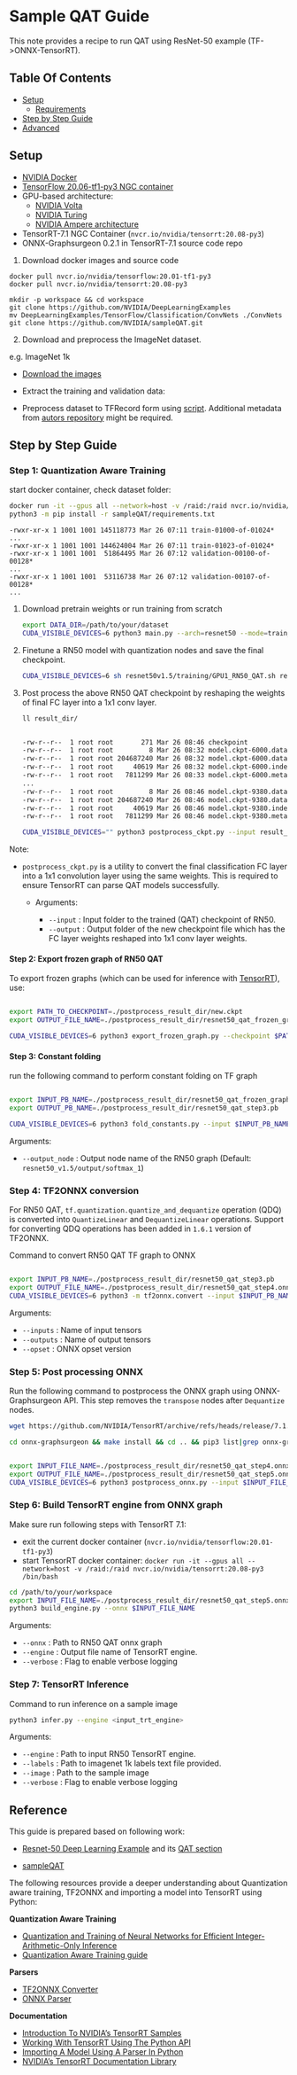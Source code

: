 # Sample QAT Guide

This note provides a recipe to run QAT using ResNet-50 example (TF->ONNX-TensorRT).

## Table Of Contents

* [Setup](#setup)
    * [Requirements](#requirements)
* [Step by Step Guide](#step-by-step-guide)
* [Advanced](#advanced)

## Setup

- [NVIDIA Docker](https://github.com/NVIDIA/nvidia-docker)
- [TensorFlow 20.06-tf1-py3 NGC container](https://ngc.nvidia.com/catalog/containers/nvidia:tensorflow)
- GPU-based architecture:
  - [NVIDIA Volta](https://www.nvidia.com/en-us/data-center/volta-gpu-architecture/)
  - [NVIDIA Turing](https://www.nvidia.com/en-us/geforce/turing/)
  - [NVIDIA Ampere architecture](https://www.nvidia.com/en-us/data-center/nvidia-ampere-gpu-architecture/)
- TensorRT-7.1 NGC Container (`nvcr.io/nvidia/tensorrt:20.08-py3`)
- ONNX-Graphsurgeon 0.2.1 in TensorRT-7.1 source code repo



1. Download docker images and source code

```
docker pull nvcr.io/nvidia/tensorflow:20.01-tf1-py3
docker pull nvcr.io/nvidia/tensorrt:20.08-py3
```

```
mkdir -p workspace && cd workspace 
git clone https://github.com/NVIDIA/DeepLearningExamples
mv DeepLearningExamples/TensorFlow/Classification/ConvNets ./ConvNets
git clone https://github.com/NVIDIA/sampleQAT.git

```

2. Download and preprocess the ImageNet dataset.

e.g. ImageNet 1k

* [Download the images](http://image-net.org/download-images)
* Extract the training and validation data:


* Preprocess dataset to TFRecord form using [script](https://github.com/tensorflow/models/blob/archive/research/inception/inception/data/build_imagenet_data.py). Additional metadata from [autors repository](https://github.com/tensorflow/models/tree/archive/research/inception/inception/data) might be required.




## Step by Step Guide


### Step 1: Quantization Aware Training


start docker container, check dataset folder:

```bash
docker run -it --gpus all --network=host -v /raid:/raid nvcr.io/nvidia/tensorflow:20.01-tf1-py3 -v /path/to/dataset:/data /bin/bash
python3 -m pip install -r sampleQAT/requirements.txt
```

```
-rwxr-xr-x 1 1001 1001 145118773 Mar 26 07:11 train-01000-of-01024*
...
-rwxr-xr-x 1 1001 1001 144624004 Mar 26 07:11 train-01023-of-01024*
-rwxr-xr-x 1 1001 1001  51864495 Mar 26 07:12 validation-00100-of-00128*
...
-rwxr-xr-x 1 1001 1001  53116738 Mar 26 07:12 validation-00107-of-00128*
...
```


1. Download pretrain weights or run training from scratch 
    
    ```bash
    export DATA_DIR=/path/to/your/dataset 
    CUDA_VISIBLE_DEVICES=6 python3 main.py --arch=resnet50 --mode=train_and_evaluate --iter_unit=epoch --num_iter=5     --batch_size=64 --warmup_steps=100 --use_cosine --label_smoothing 0.1     --lr_init=0.256 --lr_warmup_epochs=8 --momentum=0.875 --weight_decay=3.0517578125e-05     --use_tf_amp --use_static_loss_scaling --loss_scale 128 --data_dir=${DATA_DIR}
    ```

2. Finetune a RN50 model with quantization nodes and save the final checkpoint.
    
    ```bash
    CUDA_VISIBLE_DEVICES=6 sh resnet50v1.5/training/GPU1_RN50_QAT.sh result_train/ /raid/data/ImageNet/2012/tfrecord-mini result_dir
    ```

3. Post process the above RN50 QAT checkpoint by reshaping the weights of final FC layer into a 1x1 conv layer.
   
    ```bash
    ll result_dir/
    
    
    -rw-r--r--  1 root root       271 Mar 26 08:46 checkpoint
    -rw-r--r--  1 root root         8 Mar 26 08:32 model.ckpt-6000.data-00000-of-00002
    -rw-r--r--  1 root root 204687240 Mar 26 08:32 model.ckpt-6000.data-00001-of-00002
    -rw-r--r--  1 root root     40619 Mar 26 08:32 model.ckpt-6000.index
    -rw-r--r--  1 root root   7811299 Mar 26 08:33 model.ckpt-6000.meta
    ...
    -rw-r--r--  1 root root         8 Mar 26 08:46 model.ckpt-9380.data-00000-of-00002
    -rw-r--r--  1 root root 204687240 Mar 26 08:46 model.ckpt-9380.data-00001-of-00002
    -rw-r--r--  1 root root     40619 Mar 26 08:46 model.ckpt-9380.index
    -rw-r--r--  1 root root   7811299 Mar 26 08:46 model.ckpt-9380.meta
    ```
    
    ```bash
    CUDA_VISIBLE_DEVICES="" python3 postprocess_ckpt.py --input result_dir --output postprocess_result_dir
    ```

Note: 

- `postprocess_ckpt.py` is a utility to convert the final classification FC layer into a 1x1 convolution layer using the same weights. This is required to ensure TensorRT can parse QAT models successfully.

	- Arguments:

		* `--input` : Input folder to the trained (QAT) checkpoint of RN50.
		* `--output` : Output folder of the new checkpoint file which has the FC layer weights reshaped into 1x1 conv layer weights.


#### Step 2: Export frozen graph of RN50 QAT 

To export frozen graphs (which can be used for inference with <a href="https://developer.nvidia.com/tensorrt">TensorRT</a>), use:

```bash

export PATH_TO_CHECKPOINT=./postprocess_result_dir/new.ckpt
export OUTPUT_FILE_NAME=./postprocess_result_dir/resnet50_qat_frozen_graph.pb

CUDA_VISIBLE_DEVICES=6 python3 export_frozen_graph.py --checkpoint $PATH_TO_CHECKPOINT --quantize --use_final_conv --use_qdq --symmetric --input_format NCHW --compute_format NCHW --output_file=$OUTPUT_FILE_NAME

```

#### Step 3: Constant folding

run the following command to perform constant folding on TF graph

```bash

export INPUT_PB_NAME=./postprocess_result_dir/resnet50_qat_frozen_graph.pb
export OUTPUT_PB_NAME=./postprocess_result_dir/resnet50_qat_step3.pb

CUDA_VISIBLE_DEVICES=6 python3 fold_constants.py --input $INPUT_PB_NAME --output $OUTPUT_PB_NAME

```

Arguments:
* `--output_node` : Output node name of the RN50 graph (Default: `resnet50_v1.5/output/softmax_1`)



### Step 4: TF2ONNX conversion

For RN50 QAT, `tf.quantization.quantize_and_dequantize` operation (QDQ) is converted into `QuantizeLinear` and `DequantizeLinear` operations.
Support for converting QDQ operations has been added in `1.6.1` version of TF2ONNX.

Command to convert RN50 QAT TF graph to ONNX

```bash

export INPUT_PB_NAME=./postprocess_result_dir/resnet50_qat_step3.pb
export OUTPUT_FILE_NAME=./postprocess_result_dir/resnet50_qat_step4.onnx
CUDA_VISIBLE_DEVICES=6 python3 -m tf2onnx.convert --input $INPUT_PB_NAME --output $OUTPUT_FILE_NAME --inputs input:0 --outputs resnet50/output/softmax_1:0 --opset 11
```

Arguments:
* `--inputs` : Name of input tensors
* `--outputs` : Name of output tensors
* `--opset` : ONNX opset version



### Step 5: Post processing ONNX

Run the following command to postprocess the ONNX graph using ONNX-Graphsurgeon API. This step removes the `transpose` nodes after `Dequantize` nodes. 

```bash
wget https://github.com/NVIDIA/TensorRT/archive/refs/heads/release/7.1.zip && unzip 7.1.zip  && mv TensorRT-release-7.1/tools/onnx-graphsurgeon ./  && rm -rf 7.1.zip TensorRT-release-7.1

cd onnx-graphsurgeon && make install && cd .. && pip3 list|grep onnx-graphsurgeon
```

```bash

export INPUT_FILE_NAME=./postprocess_result_dir/resnet50_qat_step4.onnx
export OUTPUT_FILE_NAME=./postprocess_result_dir/resnet50_qat_step5.onnx
CUDA_VISIBLE_DEVICES=6 python3 postprocess_onnx.py --input $INPUT_FILE_NAME --output $OUTPUT_FILE_NAME
```


### Step 6: Build TensorRT engine from ONNX graph

Make sure run following steps with TensorRT 7.1:

- exit the current docker container (`nvcr.io/nvidia/tensorflow:20.01-tf1-py3`)
- start TensorRT docker container: `docker run -it --gpus all --network=host -v /raid:/raid nvcr.io/nvidia/tensorrt:20.08-py3 /bin/bash`


```bash
cd /path/to/your/workspace
export INPUT_FILE_NAME=./postprocess_result_dir/resnet50_qat_step5.onnx
python3 build_engine.py --onnx $INPUT_FILE_NAME
```

Arguments:
* `--onnx` : Path to RN50 QAT onnx graph 
* `--engine` : Output file name of TensorRT engine.
* `--verbose` : Flag to enable verbose logging




### Step 7: TensorRT Inference

Command to run inference on a sample image

```bash
python3 infer.py --engine <input_trt_engine>
```

Arguments:
* `--engine` : Path to input RN50 TensorRT engine. 
* `--labels` : Path to imagenet 1k labels text file provided.
* `--image` : Path to the sample image
* `--verbose` : Flag to enable verbose logging


## Reference


This guide is prepared based on following work:

- [Resnet-50 Deep Learning Example](https://github.com/NVIDIA/DeepLearningExamples/blob/master/TensorFlow/Classification/ConvNets/resnet50v1.5/README.md) and its [QAT section](https://github.com/NVIDIA/DeepLearningExamples/tree/master/TensorFlow/Classification/ConvNets/resnet50v1.5#quantization-aware-training)

- [sampleQAT](https://github.com/NVIDIA/sampleQAT)



The following resources provide a deeper understanding about Quantization aware training, TF2ONNX and importing a model into TensorRT using Python:

**Quantization Aware Training**
- [Quantization and Training of Neural Networks for Efficient Integer-Arithmetic-Only Inference](https://arxiv.org/pdf/1712.05877.pdf)
- [Quantization Aware Training guide](https://www.tensorflow.org/model_optimization/guide/quantization/training)


**Parsers**
- [TF2ONNX Converter](https://github.com/onnx/tensorflow-onnx)
- [ONNX Parser](https://docs.nvidia.com/deeplearning/sdk/tensorrt-api/python_api/parsers/Onnx/pyOnnx.html)

**Documentation**
- [Introduction To NVIDIA’s TensorRT Samples](https://docs.nvidia.com/deeplearning/sdk/tensorrt-sample-support-guide/index.html#samples)
- [Working With TensorRT Using The Python API](https://docs.nvidia.com/deeplearning/sdk/tensorrt-developer-guide/index.html#python_topics)
- [Importing A Model Using A Parser In Python](https://docs.nvidia.com/deeplearning/sdk/tensorrt-developer-guide/index.html#import_model_python)
- [NVIDIA’s TensorRT Documentation Library](https://docs.nvidia.com/deeplearning/sdk/tensorrt-archived/index.html)